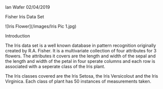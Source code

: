 Ian Wafer
02/04/2019

Fisher Iris Data Set

![Iris Flower](/images/Iris Pic 1.jpg)

Introduction

The Iris data set is a well known database in pattern recognition originally created by R.A. Fisher. It is a multivariate collection of four attributes for 3 flowers. The attributes it covers are the length and width of the sepal and the length and width of the petal in four sperate columns and each row is associated with a seperate class of the Iris plant. 

The Iris classes covered are the Iris Setosa, the Iris Versicolout and the Iris Virginica. Each class of plant has 50 instances of measurements taken. 